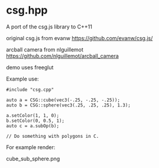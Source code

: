 # csg.hpp
 A port of the csg.js library to C++11

 original csg.js from evanw
 https://github.com/evanw/csg.js/

 arcball camera from nlguillemot
 https://github.com/nlguillemot/arcball_camera

 demo uses freeglut

 Example use:

	#include "csg.cpp"

	auto a = CSG::cube(vec3(-.25, -.25, -.25));
	auto b = CSG::sphere(vec3(.25, .25, .25), 1.3);

	a.setColor(1, 1, 0);
	b.setColor(0, 0.5, 1);
	auto c = a.subOp(b);

	// Do something with polygons in C.

For example render:

cube_sub_sphere.png